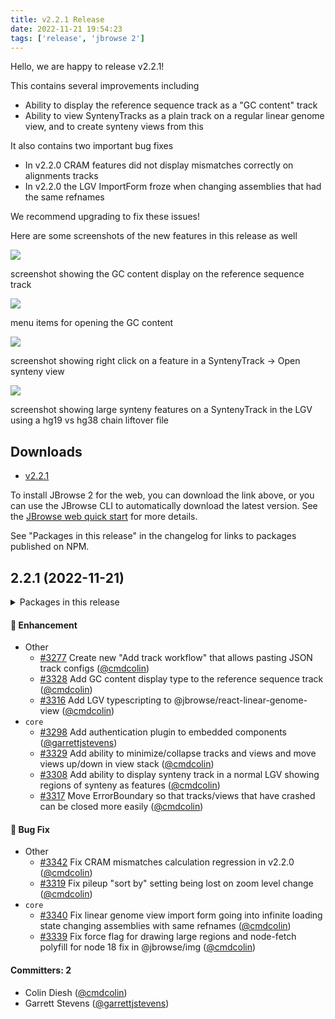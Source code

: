 ```yaml
---
title: v2.2.1 Release
date: 2022-11-21 19:54:23
tags: ['release', 'jbrowse 2']
---
```


Hello, we are happy to release v2.2.1!

This contains several improvements including

- Ability to display the reference sequence track as a "GC content" track
- Ability to view SyntenyTracks as a plain track on a regular linear genome
  view, and to create synteny views from this

It also contains two important bug fixes

- In v2.2.0 CRAM features did not display mismatches correctly on alignments tracks
- In v2.2.0 the LGV ImportForm froze when changing assemblies that had the same refnames

We recommend upgrading to fix these issues!

Here are some screenshots of the new features in this release as well

![](https://user-images.githubusercontent.com/6511937/201717083-0e104e42-0455-4b14-a5b2-85b6795f2321.png)

screenshot showing the GC content display on the reference sequence track

![](https://user-images.githubusercontent.com/6511937/201717096-394c0f6e-c8f6-418c-84e5-ab1cea717301.png)

menu items for opening the GC content

![](https://user-images.githubusercontent.com/6511937/203133899-7449b4fe-048d-46e6-836f-ddff7643646b.png)

screenshot showing right click on a feature in a SyntenyTrack -> Open synteny
view

![](https://user-images.githubusercontent.com/6511937/203134007-36d1cefc-6c7a-4029-800c-383fa19f0e94.png)

screenshot showing large synteny features on a SyntenyTrack in the LGV using a
hg19 vs hg38 chain liftover file

## Downloads

- [v2.2.1](https://github.com/GMOD/jbrowse-components/releases/tag/v2.2.1)

To install JBrowse 2 for the web, you can download the link above, or you can
use the JBrowse CLI to automatically download the latest version. See the
[JBrowse web quick start](https://jbrowse.org/jb2/docs/quickstart_web) for more
details.

See "Packages in this release" in the changelog for links to packages published
on NPM.

## 2.2.1 (2022-11-21)

<details><summary>Packages in this release</summary>
<p>

| Package                                 | Download                                                          |
| --------------------------------------- | ----------------------------------------------------------------- |
| @jbrowse/core                           | https://www.npmjs.com/package/@jbrowse/core                       |
| @jbrowse/plugin-alignments              | https://www.npmjs.com/package/@jbrowse/plugin-alignments          |
| @jbrowse/plugin-authentication          | https://www.npmjs.com/package/@jbrowse/plugin-authentication      |
| @jbrowse/plugin-bed                     | https://www.npmjs.com/package/@jbrowse/plugin-bed                 |
| @jbrowse/plugin-breakpoint-split-view   |                                                                   |
| @jbrowse/plugin-circular-view           | https://www.npmjs.com/package/@jbrowse/plugin-circular-view       |
| @jbrowse/plugin-comparative-adapters    |                                                                   |
| @jbrowse/plugin-config                  | https://www.npmjs.com/package/@jbrowse/plugin-config              |
| @jbrowse/plugin-data-management         | https://www.npmjs.com/package/@jbrowse/plugin-data-management     |
| @jbrowse/plugin-dotplot-view            |                                                                   |
| @jbrowse/plugin-gccontent               | https://www.npmjs.com/package/@jbrowse/plugin-gccontent           |
| @jbrowse/plugin-gff3                    | https://www.npmjs.com/package/@jbrowse/plugin-gff3                |
| @jbrowse/plugin-grid-bookmark           | https://www.npmjs.com/package/@jbrowse/plugin-grid-bookmark       |
| @jbrowse/plugin-gtf                     | https://www.npmjs.com/package/@jbrowse/plugin-gtf                 |
| @jbrowse/plugin-legacy-jbrowse          | https://www.npmjs.com/package/@jbrowse/plugin-legacy-jbrowse      |
| @jbrowse/plugin-linear-comparative-view |                                                                   |
| @jbrowse/plugin-linear-genome-view      | https://www.npmjs.com/package/@jbrowse/plugin-linear-genome-view  |
| @jbrowse/plugin-rdf                     |                                                                   |
| @jbrowse/plugin-sequence                | https://www.npmjs.com/package/@jbrowse/plugin-sequence            |
| @jbrowse/plugin-spreadsheet-view        |                                                                   |
| @jbrowse/plugin-variants                | https://www.npmjs.com/package/@jbrowse/plugin-variants            |
| @jbrowse/plugin-wiggle                  | https://www.npmjs.com/package/@jbrowse/plugin-wiggle              |
| @jbrowse/cli                            | https://www.npmjs.com/package/@jbrowse/cli                        |
| @jbrowse/desktop                        |                                                                   |
| @jbrowse/img                            | https://www.npmjs.com/package/@jbrowse/img                        |
| @jbrowse/react-circular-genome-view     | https://www.npmjs.com/package/@jbrowse/react-circular-genome-view |
| @jbrowse/react-linear-genome-view       | https://www.npmjs.com/package/@jbrowse/react-linear-genome-view   |
| @jbrowse/web                            |                                                                   |

</p>
</details>

#### :rocket: Enhancement

- Other
  - [#3277](https://github.com/GMOD/jbrowse-components/pull/3277) Create new "Add track workflow" that allows pasting JSON track configs ([@cmdcolin](https://github.com/cmdcolin))
  - [#3328](https://github.com/GMOD/jbrowse-components/pull/3328) Add GC content display type to the reference sequence track ([@cmdcolin](https://github.com/cmdcolin))
  - [#3316](https://github.com/GMOD/jbrowse-components/pull/3316) Add LGV typescripting to @jbrowse/react-linear-genome-view ([@cmdcolin](https://github.com/cmdcolin))
- `core`
  - [#3298](https://github.com/GMOD/jbrowse-components/pull/3298) Add authentication plugin to embedded components ([@garrettjstevens](https://github.com/garrettjstevens))
  - [#3329](https://github.com/GMOD/jbrowse-components/pull/3329) Add ability to minimize/collapse tracks and views and move views up/down in view stack ([@cmdcolin](https://github.com/cmdcolin))
  - [#3308](https://github.com/GMOD/jbrowse-components/pull/3308) Add ability to display synteny track in a normal LGV showing regions of synteny as features ([@cmdcolin](https://github.com/cmdcolin))
  - [#3317](https://github.com/GMOD/jbrowse-components/pull/3317) Move ErrorBoundary so that tracks/views that have crashed can be closed more easily ([@cmdcolin](https://github.com/cmdcolin))

#### :bug: Bug Fix

- Other
  - [#3342](https://github.com/GMOD/jbrowse-components/pull/3342) Fix CRAM mismatches calculation regression in v2.2.0 ([@cmdcolin](https://github.com/cmdcolin))
  - [#3319](https://github.com/GMOD/jbrowse-components/pull/3319) Fix pileup "sort by" setting being lost on zoom level change ([@cmdcolin](https://github.com/cmdcolin))
- `core`
  - [#3340](https://github.com/GMOD/jbrowse-components/pull/3340) Fix linear genome view import form going into infinite loading state changing assemblies with same refnames ([@cmdcolin](https://github.com/cmdcolin))
  - [#3339](https://github.com/GMOD/jbrowse-components/pull/3339) Fix force flag for drawing large regions and node-fetch polyfill for node 18 fix in @jbrowse/img ([@cmdcolin](https://github.com/cmdcolin))

#### Committers: 2

- Colin Diesh ([@cmdcolin](https://github.com/cmdcolin))
- Garrett Stevens ([@garrettjstevens](https://github.com/garrettjstevens))
